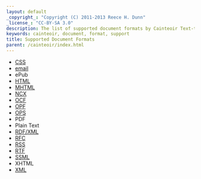 ```yaml
---
layout: default
_copyright_: "Copyright (C) 2011-2013 Reece H. Dunn"
_license_: "CC-BY-SA 3.0"
description: The list of supported document formats by Cainteoir Text-to-Speech.
keywords: cainteoir, document, format, support
title: Supported Document Formats
parent: /cainteoir/index.html
---
```


*  [CSS](css)
*  [email](rfc822)
*  ePub
*  [HTML](html)
*  [MHTML](rfc2557)
*  [NCX](ncx)
*  [OCF](ocf)
*  [OPF](opf)
*  [OPS](ops)
*  PDF
*  Plain Text
*  [RDF/XML](rdfxml)
*  [RFC](rfc)
*  [RSS](rss)
*  [RTF](rtf)
*  [SSML](ssml)
*  XHTML
*  [XML](xml)

